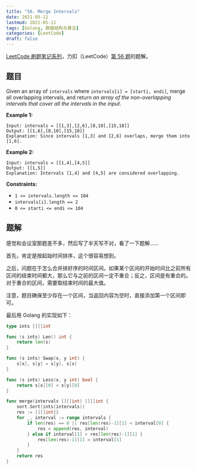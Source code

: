 ```yaml
---
title: "56. Merge Intervals"
date: 2021-05-11
lastmod: 2021-05-11
tags: [Golang, 数据结构与算法]
categories: [LeetCode]
draft: false
---
```


[LeetCode 刷题笔记系列](/posts/leetcode/leetcode)，力扣（LeetCode）[第 56 题](https://leetcode-cn.com/problems/merge-intervals)的题解。

<!--more-->

## 题目

Given an array of `intervals` where `intervals[i] = [starti, endi]`, merge all overlapping intervals, and return _an array of the non-overlapping intervals that cover all the intervals in the input_.

**Example 1:**

```text
Input: intervals = [[1,3],[2,6],[8,10],[15,18]]
Output: [[1,6],[8,10],[15,18]]
Explanation: Since intervals [1,3] and [2,6] overlaps, merge them into [1,6].
```

**Example 2:**

```text
Input: intervals = [[1,4],[4,5]]
Output: [[1,5]]
Explanation: Intervals [1,4] and [4,5] are considered overlapping.
```

**Constraints:**

- `1 <= intervals.length <= 104`
- `intervals[i].length == 2`
- `0 <= starti <= endi <= 104`

## 题解

感觉和会议室那题差不多，然后写了半天写不对，看了一下题解……

首先，肯定是按起始时间排序，这个很容易想到。

之后，问题在于怎么合并排好序的时间区间。如果某个区间的开始时间比之前所有区间的结束时间都大，那么它与之前的区间一定不重合；反之，区间是有重合的。对于重合的区间，需要取结束时间的最大值。

注意，题目确保至少存在一个区间，当返回内容为空时，直接添加第一个区间即可。

最后用 Golang 的实现如下：

```go
type ints [][]int

func (s ints) Len() int {
    return len(s)
}

func (s ints) Swap(x, y int) {
    s[x], s[y] = s[y], s[x]
}

func (s ints) Less(x, y int) bool {
    return s[x][0] < s[y][0]
}

func merge(intervals [][]int) [][]int {
    sort.Sort(ints(intervals))
    res := [][]int{}
    for _, interval := range intervals {
        if len(res) == 0 || res[len(res)-1][1] < interval[0] {
            res = append(res, interval)
        } else if interval[1] > res[len(res)-1][1] {
            res[len(res)-1][1] = interval[1]
        }
    }
    return res
}
```
